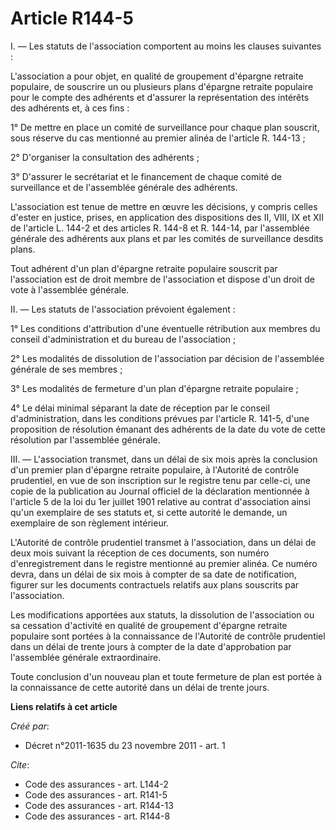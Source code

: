 # Article R144-5

I. ― Les statuts de l'association comportent au moins les clauses suivantes : 

L'association a pour objet, en qualité de groupement d'épargne retraite populaire, de souscrire un ou plusieurs plans
d'épargne retraite populaire pour le compte des adhérents et d'assurer la représentation des intérêts des adhérents et, à ces
fins : 

1° De mettre en place un comité de surveillance pour chaque plan souscrit, sous réserve du cas mentionné au premier alinéa de
l'article R. 144-13 ; 

2° D'organiser la consultation des adhérents ; 

3° D'assurer le secrétariat et le financement de chaque comité de surveillance et de l'assemblée générale des adhérents. 

L'association est tenue de mettre en œuvre les décisions, y compris celles d'ester en justice, prises, en application des
dispositions des II, VIII, IX et XII de l'article L. 144-2 et des articles R. 144-8 et R. 144-14, par l'assemblée générale
des adhérents aux plans et par les comités de surveillance desdits plans. 

Tout adhérent d'un plan d'épargne retraite populaire souscrit par l'association est de droit membre de l'association et
dispose d'un droit de vote à l'assemblée générale. 

II. ― Les statuts de l'association prévoient également : 

1° Les conditions d'attribution d'une éventuelle rétribution aux membres du conseil d'administration et du bureau de
l'association ; 

2° Les modalités de dissolution de l'association par décision de l'assemblée générale de ses membres ; 

3° Les modalités de fermeture d'un plan d'épargne retraite populaire ; 

4° Le délai minimal séparant la date de réception par le conseil d'administration, dans les conditions prévues par l'article
R. 141-5, d'une proposition de résolution émanant des adhérents de la date du vote de cette résolution par l'assemblée
générale. 

III. ― L'association transmet, dans un délai de six mois après la conclusion d'un premier plan d'épargne retraite populaire,
à l'Autorité de contrôle prudentiel, en vue de son inscription sur le registre tenu par celle-ci, une copie de la publication
au Journal officiel de la déclaration mentionnée à l'article 5 de la loi du 1er juillet 1901 relative au contrat
d'association ainsi qu'un exemplaire de ses statuts et, si cette autorité le demande, un exemplaire de son règlement
intérieur. 

L'Autorité de contrôle prudentiel transmet à l'association, dans un délai de deux mois suivant la réception de ces documents,
son numéro d'enregistrement dans le registre mentionné au premier alinéa. Ce numéro devra, dans un délai de six mois à
compter de sa date de notification, figurer sur les documents contractuels relatifs aux plans souscrits par l'association. 

Les modifications apportées aux statuts, la dissolution de l'association ou sa cessation d'activité en qualité de groupement
d'épargne retraite populaire sont portées à la connaissance de l'Autorité de contrôle prudentiel dans un délai de trente
jours à compter de la date d'approbation par l'assemblée générale extraordinaire. 

Toute conclusion d'un nouveau plan et toute fermeture de plan est portée à la connaissance de cette autorité dans un délai de
trente jours.

**Liens relatifs à cet article**

_Créé par_:

  - Décret n°2011-1635 du 23 novembre 2011 - art. 1

_Cite_:

  - Code des assurances - art. L144-2
  - Code des assurances - art. R141-5
  - Code des assurances - art. R144-13
  - Code des assurances - art. R144-8
